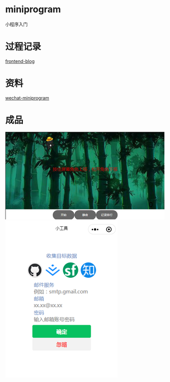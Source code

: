 # miniprogram
小程序入门      

# 过程记录
[frontend-blog](https://nibilin33.github.io/frontend-blog/guide/min-routine.html)      

# 资料  
[wechat-miniprogram](https://github.com/wechat-miniprogram)     

# 成品	
![game](https://github.com/nibilin33/miniprogram/raw/master/game.jpg)
![tool](https://github.com/nibilin33/miniprogram/raw/master/nibltool.png)	
 
